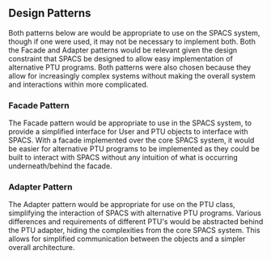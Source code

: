 ## Design Patterns
Both patterns below are would be appropriate to use on the SPACS system, though 
if one were used, it may not be necessary to implement both. Both the Facade 
and Adapter patterns would be relevant given the design constraint that SPACS be 
designed to allow easy implementation of alternative PTU programs. Both 
patterns were also chosen because they allow for increasingly complex systems 
without making the overall system and interactions within more complicated.

### Facade Pattern
The Facade pattern would be appropriate to use in the SPACS system, to provide 
a simplified interface for User and PTU objects to interface with SPACS. 
With a facade implemented over the core SPACS system, it would be easier for 
alternative PTU programs to be implemented as they could be built to interact 
with SPACS without any intuition of what is occurring underneath/behind the 
facade.

### Adapter Pattern
The Adapter pattern would be appropriate for use on the PTU class, simplifying 
the interaction of SPACS with alternative PTU programs. Various differences and 
requirements of different PTU's would be abstracted behind the PTU adapter, 
hiding the complexities from the core SPACS system. This allows for simplified 
communication between the objects and a simpler overall architecture.